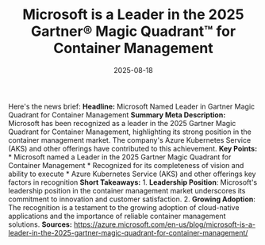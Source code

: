 ﻿---
title: Microsoft is a Leader in the 2025 Gartner® Magic Quadrant™ for Container Management
date: '2025-08-18'
category: Markets
summary: ''
slug: microsoft is a leader in the 2025 gartner magic quadrant for
source_urls:
- https://azure.microsoft.com/en-us/blog/microsoft-is-a-leader-in-the-2025-gartner-magic-quadrant-for-container-management/
seo:
  title: Microsoft is a Leader in the 2025 Gartner® Magic Quadrant™ for Container
    Management | Hash n Hedge
  description: ''
  keywords:
  - news
  - markets
  - brief
---

Here's the news brief:  **Headline:** Microsoft Named Leader in Gartner Magic Quadrant for Container Management  **Summary Meta Description:** Microsoft has been recognized as a leader in the 2025 Gartner Magic Quadrant for Container Management, highlighting its strong position in the container management market. The company's Azure Kubernetes Service (AKS) and other offerings have contributed to this achievement.  **Key Points:**  * Microsoft named a Leader in the 2025 Gartner Magic Quadrant for Container Management * Recognized for its completeness of vision and ability to execute * Azure Kubernetes Service (AKS) and other offerings key factors in recognition  **Short Takeaways:**  1. **Leadership Position**: Microsoft's leadership position in the container management market underscores its commitment to innovation and customer satisfaction. 2. **Growing Adoption**: The recognition is a testament to the growing adoption of cloud-native applications and the importance of reliable container management solutions.  **Sources:**  https://azure.microsoft.com/en-us/blog/microsoft-is-a-leader-in-the-2025-gartner-magic-quadrant-for-container-management/ 
